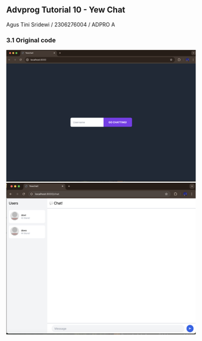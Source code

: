 ## Advprog Tutorial 10 - Yew Chat
Agus Tini Sridewi / 2306276004 / ADPRO A

### 3.1 Original code
![alt text](image.png)
![alt text](image-1.png)

